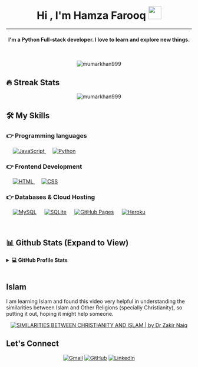 
<h1 align="center">Hi , I'm Hamza Farooq <img src="https://media.giphy.com/media/hvRJCLFzcasrR4ia7z/giphy.gif" width="35"></h1>
<hr/>
<h4 align="center">I'm a Python Full-stack developer. I love to learn and explore new things.</h4>
<br>
<p align="center"> <img src="https://komarev.com/ghpvc/?username=mumarkhan999&label=Profile%20views&color=0e75b6&style=plastic" alt="mumarkhan999" /> </p>

## 🔥 Streak Stats
<p align="center"><img src="https://github-readme-streak-stats.herokuapp.com/?user=mumarkhan999&theme=algolia" alt="mumarkhan999"  /></p>


## 🛠️ My Skills

### 👉 Programming languages

<p align="left">
  &emsp;
  <a href="https://developer.mozilla.org/en-US/docs/Web/JavaScript" target="_blank">
     <img alt="JavaScript" src="https://img.shields.io/badge/JavaScript%20-%23F7DF1E.svg?logo=javascript&logoColor=black">
   </a>
  &emsp;
   <a href="https://www.python.org" target="_blank">
    <img alt="Python" src="https://img.shields.io/badge/Python%20-%2314354C.svg?logo=python&logoColor=white">
  </a>
</p>

### 👉 Frontend Development
<p align="left">
  &emsp;
  <a href="https://www.w3.org/html/" target="_blank">
   <img alt="HTML" src="https://img.shields.io/badge/HTML5%20-%23E34F26.svg?logo=html5&logoColor=white">
  </a>
  &emsp;
  <a href="https://www.w3schools.com/css/" target="_blank">
    <img alt="CSS" src="https://img.shields.io/badge/CSS%20-%231572B6.svg?logo=css3&logoColor=white">
  </a>
</p>

### 👉 Databases & Cloud Hosting
<p align="left">
  &emsp;
    <a href="https://www.mysql.com/"><img alt="MySQL" src="https://img.shields.io/badge/MySQL-%2300f.svg?style=flat&llogo=mysql&logoColor=white"></a>
  &emsp;
    <a href="https://www.sqlite.org/"><img alt="SQLite" src ="https://img.shields.io/badge/sqlite-%2307405e.svg?style=flat&logo=sqlite&logoColor=white"/></a>
  &emsp;
    <a href="https://www.github.com"><img alt="GitHub Pages" src="https://img.shields.io/badge/GitHub%20Pages-%23327FC7.svg?style=flat&llogo=github&logoColor=white"></a>
  &emsp;
    <a href="https://www.heroku.com/"><img alt="Heroku" src="https://img.shields.io/badge/Heroku%20-%23430098.svg?logo=heroku&logoColor=white"></a>
 </p>

<br/>

## 📊 Github Stats (Expand to View)


<details>
  <summary><b>💻 GitHub Profile Stats</b></summary>
  <br/>
  <p align="center">
    <a href="https://github.com/anuraghazra/github-readme-stats"><img alt="Hamza Farooq's Github Stats" src="https://github-readme-stats.vercel.app/api?username=hamzaibnfarooq&show_icons=true&count_private=true&theme=algolia" height="192px"/></a>
<br/>
  &nbsp;
	  <img src="https://github-readme-stats.vercel.app/api/top-langs?username=hamzaibnfarooq&show_icons=true&locale=en&layout=compact&theme=algolia" alt="hamzaibnfarooq" height="192px"/>
  <br/>
  <b>Note:</b> Top languages is only a metric of the languages my public code consists of and doesn't reflect experience or skill level.
  </p>
</details>
<br/>

## Islam
I am learning Islam and found this video very helpful in understanding the similarities between Islam and Other Religions (specially Christianity), so putting it out, hoping it might help someone.
<br/>
<p align="center">
<a href="https://www.youtube.com/watch?v=XcVrZQkwZMo"><img alt="SIMILARITIES BETWEEN CHRISTIANITY AND ISLAM | by Dr Zakir Naiq" title="SIMILARITIES BETWEEN CHRISTIANITY AND ISLAM | by Dr Zakir Naiq" src="https://cdn-bhemb.nitrocdn.com/fwHRWjpOqBjnidmoGOQdWQIYsUkSWlWU/assets/static/optimized/rev-823f645/wp-content/themes/zakir/assets/images/homepage/Public_Lectures/4.jpg"/></a>
</p>

## Let's Connect
<p align="center">
	<a href="mailto:hamzaibnfarooq@gmail.com"><img src="https://img.icons8.com/bubbles/50/000000/gmail.png" alt="Gmail"/></a>
	<a href="https://github.com/hamzaibnfarooq"><img src="https://img.icons8.com/bubbles/50/000000/github.png" alt="GitHub"/></a>
	<a href="https://linkedin.com/in/hamzaibnfarooq"><img src="https://img.icons8.com/bubbles/50/000000/linkedin.png" alt="LinkedIn"/></a>
</p>
